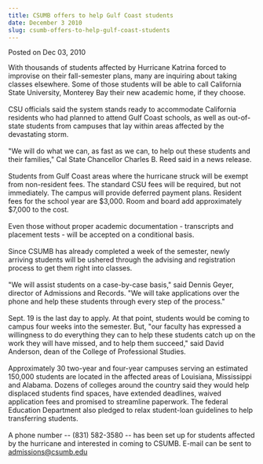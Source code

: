```yaml
---
title: CSUMB offers to help Gulf Coast students
date: December 3 2010
slug: csumb-offers-to-help-gulf-coast-students
---
```


  



<span class="date">Posted on Dec 03, 2010    </span>
<p>With thousands of students affected by Hurricane Katrina forced
to improvise on their fall-semester plans, many are inquiring about
taking classes elsewhere. Some of those students will be able to
call California State University, Monterey Bay their new academic
home, if they choose.<br>
<br>
CSU officials said the system stands ready to accommodate
California residents who had planned to attend Gulf Coast schools,
as well as out-of-state students from campuses that lay within
areas affected by the devastating storm.<br>
<br>
&quot;We will do what we can, as fast as we can, to help out these
students and their families,&quot; Cal State Chancellor Charles B. Reed
said in a news release.<br>
<br>
Students from Gulf Coast areas where the hurricane struck will be
exempt from non-resident fees. The standard CSU fees will be
required, but not immediately. The campus will provide deferred
payment plans. Resident fees for the school year are $3,000. Room
and board add approximately $7,000 to the cost.<br>
<br>
Even those without proper academic documentation - transcripts and
placement tests - will be accepted on a conditional basis.<br>
<br>
Since CSUMB has already completed a week of the semester, newly
arriving students will be ushered through the advising and
registration process to get them right into classes.<br>
<br>
&quot;We will assist students on a case-by-case basis,&quot; said Dennis
Geyer, director of Admissions and Records. &quot;We will take
applications over the phone and help these students through every
step of the process.&quot;<br>
<br>
Sept. 19 is the last day to apply. At that point, students would be
coming to campus four weeks into the semester. But, &quot;our faculty
has expressed a willingness to do everything they can to help these
students catch up on the work they will have missed, and to help
them succeed,&quot; said David Anderson, dean of the College of
Professional Studies.<br>
<br>
Approximately 30 two-year and four-year campuses serving an
estimated 150,000 students are located in the affected areas of
Louisiana, Mississippi and Alabama. Dozens of colleges around the
country said they would help displaced students find spaces, have
extended deadlines, waived application fees and promised to
streamline paperwork. The federal Education Department also pledged
to relax student-loan guidelines to help transferring
students.<br>
<br>
A phone number -- (831) 582-3580 -- has been set up for students
affected by the hurricane and interested in coming to CSUMB. E-mail
can be sent to <a href="mailto:admissions@csumb.edu" rel="nofollow">admissions@csumb.edu</a></br></br></br></br></br></br></br></br></br></br></br></br></br></br></br></br></br></br></p>





```
